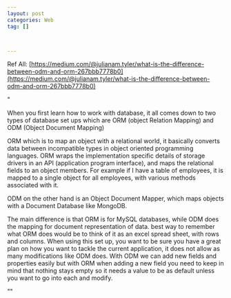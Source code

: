 ```yaml
---
layout: post
categories: Web
tag: [] 



---
```




Ref All: [https://medium.com/@julianam.tyler/what-is-the-difference-between-odm-and-orm-267bbb7778b0](https://medium.com/@julianam.tyler/what-is-the-difference-between-odm-and-orm-267bbb7778b0)

"

When you first learn how to work with database, it all comes down to two types of database set ups which are ORM (object Relation Mapping) and ODM (Object Document Mapping)

ORM which is to map an object with a relational world, it basically converts data between incompatible types in object oriented programming languages. ORM wraps the implementation specific details of storage drivers in an API (application program interface), and maps the relational fields to an object members. For example if I have a table of employees, it is mapped to a single object for all employees, with various methods associated with it.

ODM on the other hand is an Object Document Mapper, which maps objects with a Document Database like MongoDB.

The main difference is that ORM is for MySQL databases, while ODM does the mapping for document representation of data.
best way to remember what ORM does would be to think of it as an excel spread sheet, with rows and columns. When using this set up, you want to be sure you have a great plan on how you want to tackle the current application, it does not allow as many modifications like ODM does. With ODM we can add new fields and properties easily but with ORM when adding a new field you need to keep in mind that nothing stays empty so it needs a value to be as default unless you want to go into each and modify.

""